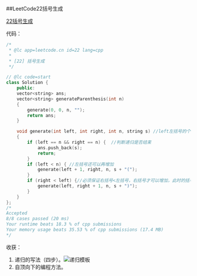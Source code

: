##LeetCode22括号生成

[22括号生成](https://leetcode-cn.com/problems/generate-parentheses/)

代码：

```c++
/*
 * @lc app=leetcode.cn id=22 lang=cpp
 *
 * [22] 括号生成
 */

// @lc code=start
class Solution {
    public:
    vector<string> ans;
    vector<string> generateParenthesis(int n)
    {
        generate(0, 0, n, "");
        return ans;
    }

    void generate(int left, int right, int n, string s)	//left左括号的个数，right右括号的个数，n单个括号的最大个数，s生成的括号组
    {
        if (left == n && right == n) {	//判断递归是否结束
            ans.push_back(s);
            return;
        }
        if (left < n) {	//左括号还可以再增加
            generate(left + 1, right, n, s + "(");
        }
        if (right < left) {//必须保证右括号<左括号，右括号才可以增加，此时的括号组才是合法的括号组
            generate(left, right + 1, n, s + ")");
        }
    }
};
/*
Accepted
8/8 cases passed (20 ms)
Your runtime beats 18.3 % of cpp submissions
Your memory usage beats 35.53 % of cpp submissions (17.4 MB)
*/
```



收获：

1. 递归的写法（四步）。![递归模板](C:\Users\17820\AppData\Roaming\Typora\typora-user-images\1571887167069.png)
2. 自顶向下的编程方法。